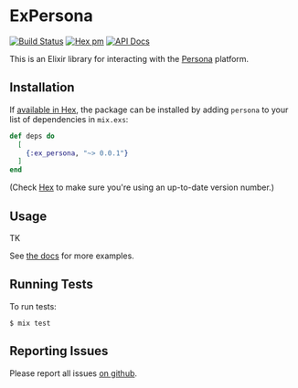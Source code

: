 # ExPersona
[![Build Status](https://github.com/parallel-markets/ex_persona/workflows/ci/badge.svg)](https://github.com/parallel-markets/ex_persona)
[![Hex pm](http://img.shields.io/hexpm/v/ex_persona.svg?style=flat)](https://hex.pm/packages/ex_persona)
[![API Docs](https://img.shields.io/badge/api-docs-lightgreen.svg?style=flat)](https://hexdocs.pm/ex_persona/)

This is an Elixir library for interacting with the [Persona](https://withpersona.com) platform.

## Installation

If [available in Hex](https://hex.pm/docs/publish), the package can be installed
by adding `persona` to your list of dependencies in `mix.exs`:

```elixir
def deps do
  [
    {:ex_persona, "~> 0.0.1"}
  ]
end
```

(Check [Hex](https://hex.pm/packages/ex_persona) to make sure you're using an up-to-date version number.)

## Usage

TK

See [the docs](https://hexdocs.pm/ex_persona) for more examples.

## Running Tests

To run tests:

```shell
$ mix test
```

## Reporting Issues

Please report all issues [on github](https://github.com/parallel-markets/ex_persona/issues).
